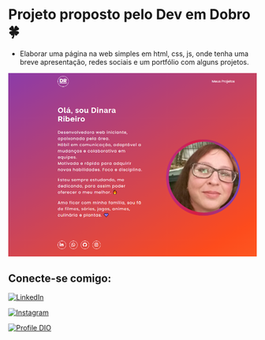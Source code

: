 # Projeto proposto pelo Dev em Dobro  🍀
- Elaborar uma página na web simples em html, css, js, onde tenha uma breve apresentação, redes sociais e um portfólio com alguns projetos.

![alt text](image.png)

## Conecte-se comigo: ##

[![LinkedIn](https://img.shields.io/badge/LinkedIn-0077B5?style=for-the-badge&logo=linkedin&logoColor=white)](https://www.linkedin.com/in/dinara-waltrich-85b3262ab/)

[![Instagram](https://img.shields.io/badge/Instagram-ff007f?style=for-the-badge&logo=instagram&logoColor=white)](https://www.instagram.com/dinaraf.waltrich)

[![Profile DIO](https://img.shields.io/badge/-Meu%20Perfil%20na%20DIO-30A3DER?style=for-the-badge)](https://www.dio.me/users/dinaraf_waltrich)

